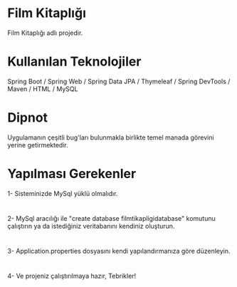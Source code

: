 # Film Kitaplığı
Film Kitaplığı adlı projedir.

# Kullanılan Teknolojiler
Spring Boot / Spring Web / Spring Data JPA / Thymeleaf / Spring DevTools / Maven / HTML / MySQL

# Dipnot
Uygulamanın çeşitli bug'ları bulunmakla birlikte temel manada görevini yerine getirmektedir.

# Yapılması Gerekenler
1- Sisteminizde MySql yüklü olmalıdır.
#
2- MySql aracılığı ile "create database filmtikapligidatabase" komutunu çalıştırın ya da istediğiniz veritabanını kendiniz oluşturun.
#
3- Application.properties dosyasını kendi yapılandırmanıza göre düzenleyin. 
#
4- Ve projeniz çalıştırılmaya hazır, Tebrikler!
